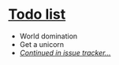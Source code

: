 # [Todo list](https://github.com/sindresorhus/todo/issues)

- World domination
- Get a unicorn
- *[Continued in issue tracker...](https://github.com/sindresorhus/todo/issues)*
